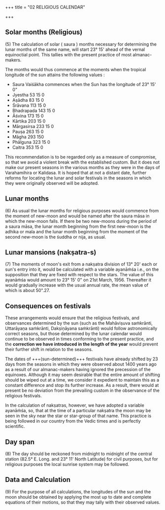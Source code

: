 +++
title = "02 RELIGIOUS CALENDAR"

+++

## Solar months (Religious)

(5) The calculation of solar ( saura ) months necessary for determining the lunar months of the same name, will start 23° 15' ahead of the vernal equinoctial point. This tallies with the present practice of most almanac-makers. 

The months would thus commence at the moments when the tropical longitude of the sun attains the following values : 

- Saura Vaiśākha commences when the Sun has the longitude of 23° 15' 0"
- Jyestha 53 15 0 
- Aṣādha 83 15 0 
- Śrāvana 113 15 0 
- Bhadrapada 143 15 0 
- Āśvina 173 15 0 
- Kārtika 203 15 0 
- Mārgasirsa 233 15 0 
- Pauṣa 263 15 0 
- Māgha 293 150 
- Phālguna 323 15 0
- Caitra 353 15 0 

This recommendation is to be regarded only as a measure of compromise, so that we avoid a violent break with the established custom. But it does not make our present seasons in the various months as they were in the days of Varahamihira or Kalidasa. It is hoped that at not a distant date, further reforms for locating the lunar and solar festivals in the seasons in which they were originally observed will be adopted. 

## Lunar months

(6) As usual the lunar months for religious purposes would commence from the moment of new-moon and would be named after the saura māsa in which the new-moon falls. If there be two new-moons during the period of a saura māsa, the lunar month beginning from the first new-moon is the adhika or mala and the lunar month beginning from the moment of the second new-moon is the śuddha or nija, as usual. 

## Lunar mansions (nakṣatra-s)

(7) The moments of moon's exit from a nakṣatra division of 13° 20' each or sun's entry into it, would be calculated with a variable ayanāṁśa i.e., on the supposition that they are fixed with respect to the stars. The value of this ayanāṁśa would amount to 23° 15' 0" on 21st March, 1956. Thereafter it would gradually increase with the usual annual rate, the mean value of which is about 50".27. 

## Consequences on festivals

These arrangements would ensure that the religious festivals, and observances determined by the sun (such as the Mahāviṣuva saṁkrānti, Uttarāyaṇa saṁkrānti, Dakṣiṇāyana saṁkrānti) would follow astronomically correct seasons, but those determined by the lunar calendar would continue to be observed in times conforming to the present practice, and the **correction we have introduced in the length of the year** would prevent their further shift in relation to the seasons. 

The dates of +++(sun-determined)+++ festivals have already shifted by 23 days from the seasons in which they were observed about 1400 years ago as a result of our almanac-makers having ignored the precession of the equinoxes. Although it may seem desirable that the entire amount of shifting should be wiped out at a time, we consider it expedient to maintain this as a constant difference and stop its further increase. As a result, there would at present be no deviation from the prevailing custom in the observance of the religious festivals. 

In the calculation of nakṣatras, however, we have adopted a variable ayanāṁśa, so, that at the time of a particular nakṣatra the moon may be seen in the sky near the star or star-group of that name. This practice is being followed in our country from the Vedic times and is perfectly scientific. 

## Day span

(8) The day should be reckoned from midnight to midnight of the central station (82.5° E. Long. and 23° 11' North Latitude) for civil purposes, but for religious purposes the local sunrise system may be followed. 

## Data and Calculation

(9) For the purpose of all calculations, the longitudes of the sun and the moon should be obtained by applying the most up to date and complete equations of their motions, so that they may tally with their observed values. 

